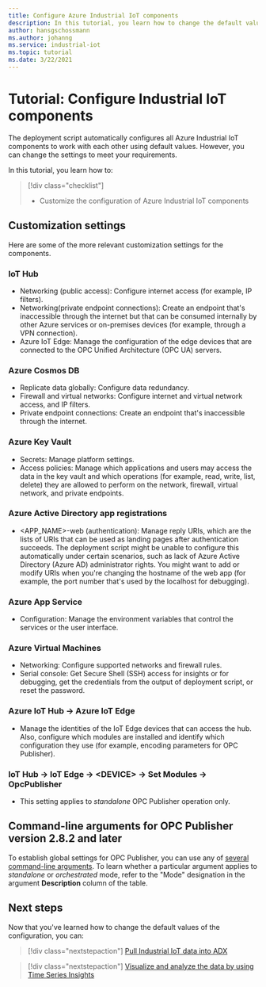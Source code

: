 ```yaml
---
title: Configure Azure Industrial IoT components
description: In this tutorial, you learn how to change the default values of the Azure Industrial IoT configuration.
author: hansgschossmann
ms.author: johanng
ms.service: industrial-iot
ms.topic: tutorial
ms.date: 3/22/2021
---
```


# Tutorial: Configure Industrial IoT components

The deployment script automatically configures all Azure Industrial IoT components to work with each other using default values. However, you can change the settings to meet your requirements.

In this tutorial, you learn how to:

> [!div class="checklist"]
> * Customize the configuration of Azure Industrial IoT components

## Customization settings

Here are some of the more relevant customization settings for the components.

### IoT Hub

* Networking (public access): Configure internet access (for example, IP filters).
* Networking(private endpoint connections): Create an endpoint that's inaccessible through the internet but that can be consumed internally by other Azure services or on-premises devices (for example, through a VPN connection).
* Azure IoT Edge: Manage the configuration of the edge devices that are connected to the OPC Unified Architecture (OPC UA) servers. 

### Azure Cosmos DB

* Replicate data globally: Configure data redundancy.
* Firewall and virtual networks: Configure internet and virtual network access, and IP filters.
* Private endpoint connections: Create an endpoint that's inaccessible through the internet. 

### Azure Key Vault

* Secrets: Manage platform settings.
* Access policies: Manage which applications and users may access the data in the key vault and which operations (for example, read, write, list, delete) they are allowed to perform on the network, firewall, virtual network, and private endpoints.

### Azure Active Directory app registrations

* <APP_NAME>-web (authentication): Manage reply URIs, which are the lists of URIs that can be used as landing pages after authentication succeeds. The deployment script might be unable to configure this automatically under certain scenarios, such as lack of Azure Active Directory (Azure AD) administrator rights. You might want to add or modify URIs when you're changing the hostname of the web app (for example, the port number that's used by the localhost for debugging).

### Azure App Service

* Configuration: Manage the environment variables that control the services or the user interface.

### Azure Virtual Machines

* Networking: Configure supported networks and firewall rules.
* Serial console: Get Secure Shell (SSH) access for insights or for debugging, get the credentials from the output of deployment script, or reset the password.

### Azure IoT Hub → Azure IoT Edge

* Manage the identities of the IoT Edge devices that can access the hub. Also, configure which modules are installed and identify which configuration they use (for example, encoding parameters for OPC Publisher).

### IoT Hub → IoT Edge → \<DEVICE> → Set Modules → OpcPublisher
* This setting applies to *standalone* OPC Publisher operation only.

## Command-line arguments for OPC Publisher version 2.8.2 and later

To establish global settings for OPC Publisher, you can use any of [several command-line arguments](reference-command-line-arguments.md#command-line-arguments-for-version-282-and-later). To learn whether a particular argument applies to *standalone* or *orchestrated* mode, refer to the "Mode" designation in the argument **Description** column of the table. 

## Next steps

Now that you've learned how to change the default values of the configuration, you can: 

> [!div class="nextstepaction"]
> [Pull Industrial IoT data into ADX](tutorial-industrial-iot-azure-data-explorer.md)

> [!div class="nextstepaction"]
> [Visualize and analyze the data by using Time Series Insights](tutorial-visualize-data-time-series-insights.md)
